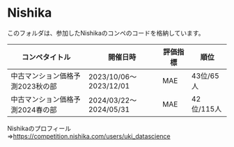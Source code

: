 # Nishika
このフォルダは、参加したNishikaのコンペのコードを格納しています。

| コンペタイトル                   | 開催日時               | 評価指標 | 順位       | 
| -------------------------------- | ---------------------- | -------- | ---------- | 
| 中古マンション価格予測2023秋の部 | 2023/10/06～2023/12/01 | MAE      | 43位/65人  | 
| 中古マンション価格予測2024春の部 | 2024/03/22～2024/05/31 | MAE      | 42位/115人 | 

Nishikaのプロフィール⇒https://competition.nishika.com/users/uki_datascience
